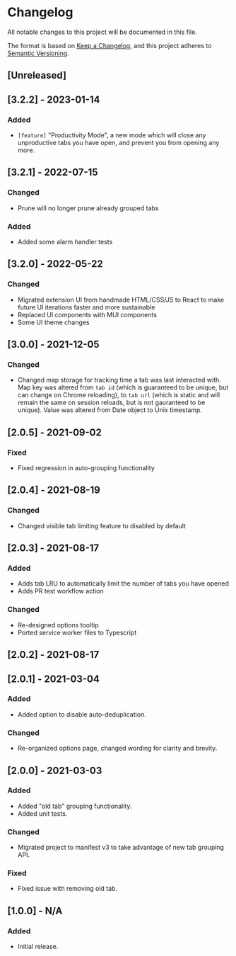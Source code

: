 # Changelog

All notable changes to this project will be documented in this file.

The format is based on [Keep a Changelog](https://keepachangelog.com/en/1.0.0/),
and this project adheres to [Semantic Versioning](https://semver.org/spec/v2.0.0.html).

## [Unreleased]

## [3.2.2] - 2023-01-14

### Added

-   `[feature]` "Productivity Mode", a new mode which will close any unproductive tabs you have open, and prevent you from opening any more.

## [3.2.1] - 2022-07-15

### Changed

-   Prune will no longer prune already grouped tabs

### Added

-   Added some alarm handler tests

## [3.2.0] - 2022-05-22

### Changed

-   Migrated extension UI from handmade HTML/CSS/JS to React to make future UI iterations faster and more sustainable
-   Replaced UI components with MUI components
-   Some UI theme changes

## [3.0.0] - 2021-12-05

### Changed

-   Changed map storage for tracking time a tab was last interacted with. Map key was altered from `tab id` (which is guaranteed to be unique, but can change on Chrome reloading), to `tab url` (which is static and will remain the same on session reloads, but is not gauranteed to be unique). Value was altered from Date object to Unix timestamp.

## [2.0.5] - 2021-09-02

### Fixed

-   Fixed regression in auto-grouping functionality

## [2.0.4] - 2021-08-19

### Changed

-   Changed visible tab limiting feature to disabled by default

## [2.0.3] - 2021-08-17

### Added

-   Adds tab LRU to automatically limit the number of tabs you have opened
-   Adds PR test workflow action

### Changed

-   Re-designed options tooltip
-   Ported service worker files to Typescript

## [2.0.2] - 2021-08-17

## [2.0.1] - 2021-03-04

### Added

-   Added option to disable auto-deduplication.

### Changed

-   Re-organized options page, changed wording for clarity and brevity.

## [2.0.0] - 2021-03-03

### Added

-   Added "old tab" grouping functionality.
-   Added unit tests.

### Changed

-   Migrated project to manifest v3 to take advantage of new tab grouping API.

### Fixed

-   Fixed issue with removing old tab.

## [1.0.0] - N/A

### Added

-   Initial release.
